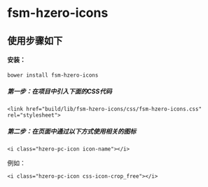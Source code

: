 # fsm-hzero-icons
## 使用步骤如下
#### 安装：
<pre><code>bower install fsm-hzero-icons</code></pre> 

##### 第一步：在项目中引入下面的CSS代码
 <pre><code>&#60;link href="build/lib/fsm-hzero-icons/css/fsm-hzero-icons.css" rel="stylesheet"&#62;</code></pre>
 
##### 第二步：在页面中通过以下方式使用相关的图标
 <pre><code>&#60;i class="hzero-pc-icon icon-name"&#62;&#60;/i&#62;</code></pre>
 例如：
 <pre><code>&#60;i class="hzero-pc-icon css-icon-crop_free"&#62;&#60;/i&#62;</code></pre>
 
